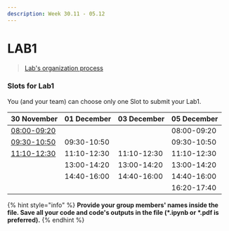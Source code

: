 ```yaml
---
description: Week 30.11 - 05.12
---
```


# LAB1

> [Lab's organization process](../course-overview/grading/lab.md)

### Slots for Lab1

You \(and your team\) can choose only one Slot to submit your Lab1.

| 30 November | 01 December | 03 December | 05 December |
| :--- | :--- | :--- | :--- |
| [08:00-09:20]() |  |  | 08:00-09:20 |
| [09:30-10:50]() | 09:30-10:50 |  | 09:30-10:50 |
| [11:10-12:30]() | 11:10-12:30 | 11:10-12:30 | 11:10-12:30 |
|  | 13:00-14:20 | 13:00-14:20 | 13:00-14:20 |
|  | 14:40-16:00 | 14:40-16:00 | 14:40-16:00 |
|  |  |  | 16:20-17:40 |

{% hint style="info" %}
**Provide your group members' names inside the file. Save all your code and code's outputs in the file \(\*.ipynb or \*.pdf is preferred\).**
{% endhint %}

